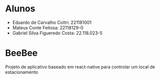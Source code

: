 # Alunos
- Eduardo de Carvalho Coltri: 221181001
- Mateus Conte Feitosa: 22118129-0
- Gabriel Silva Figueredo Costa: 22.118.023-5

# BeeBee

Projeto de aplicativo baseado em react-native para controlar um local de estacionamento
